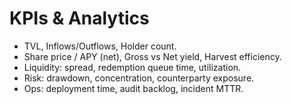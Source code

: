 # KPIs & Analytics

- TVL, Inflows/Outflows, Holder count.
- Share price / APY (net), Gross vs Net yield, Harvest efficiency.
- Liquidity: spread, redemption queue time, utilization.
- Risk: drawdown, concentration, counterparty exposure.
- Ops: deployment time, audit backlog, incident MTTR.
